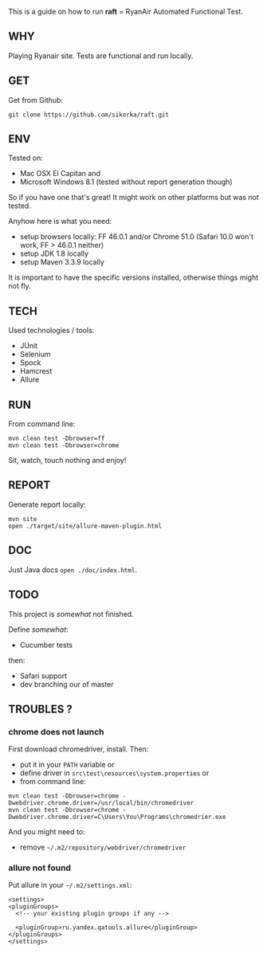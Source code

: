 This is a guide on how to run **raft** = RyanAir Automated Functional Test.


WHY
---
Playing Ryanair site. Tests are functional and run locally.


GET
---
Get from Github:
```
git clone https://github.com/sikorka/raft.git
```


ENV
---
Tested on:

 - Mac OSX El Capitan and
 - Microsoft Windows 8.1
    (tested without report generation though)

So if you have one that's great! It might work on other platforms but was not tested.


Anyhow here is what you need:

 - setup browsers locally:
    FF 46.0.1 and/or Chrome 51.0
    (Safari 10.0 won't work, FF > 46.0.1 neither)
 - setup JDK 1.8 locally
 - setup Maven 3.3.9 locally

It is important to have the specific versions installed, otherwise things might not fly.


TECH
----
Used technologies / tools:
- JUnit
- Selenium
- Spock
- Hamcrest
- Allure


RUN
---
From command line:

```
mvn clean test -Dbrowser=ff
mvn clean test -Dbrowser=chrome
```

Sit, watch, touch nothing and enjoy!


REPORT
------

Generate report locally:

```
mvn site
open ./target/site/allure-maven-plugin.html
```


DOC
---

Just Java docs `open ./doc/index.html`.


TODO
----

This project is *somewhat* not finished.

Define *somewhat*:

- Cucumber tests

then:

- Safari support
- dev branching our of master


TROUBLES ?
----------

### chrome does not launch

First download chromedriver, install. Then:

- put it in your `PATH` variable or
- define driver in `src\test\resources\system.properties` or
- from command line:
```
mvn clean test -Dbrowser=chrome -Dwebdriver.chrome.driver=/usr/local/bin/chromedriver
mvn clean test -Dbrowser=chrome -Dwebdriver.chrome.driver=C\Users\You\Programs\chromedrier.exe
```

And you might need to:

- remove `~/.m2/repository/webdriver/chromedriver`


### allure not found

Put allure in your `~/.m2/settings.xml`:

```
<settings>
<pluginGroups>
  <!-- your existing plugin groups if any -->

  <pluginGroup>ru.yandex.qatools.allure</pluginGroup>
</pluginGroups>
</settings>
```